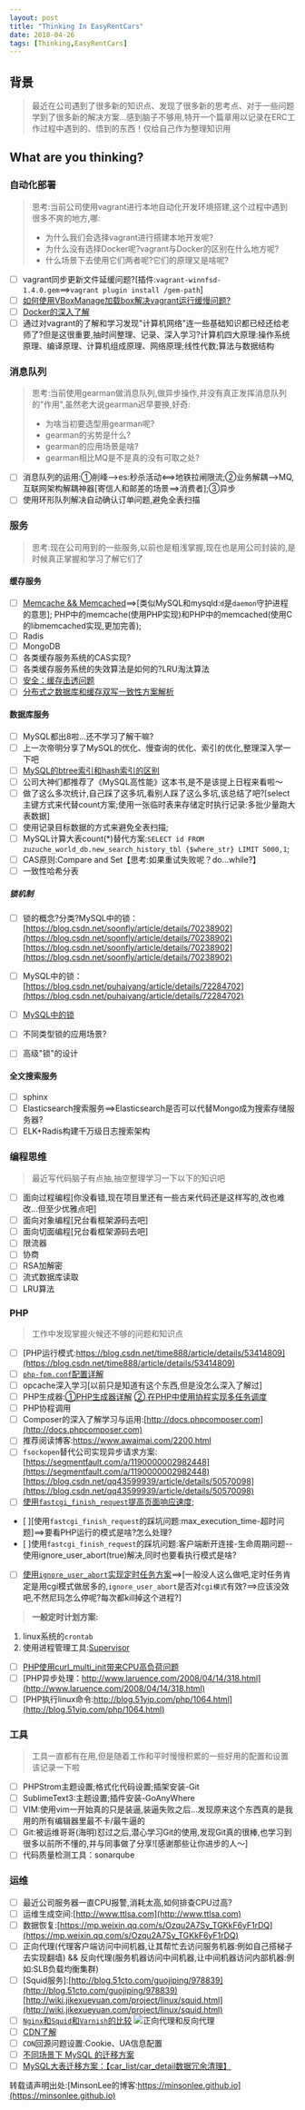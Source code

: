 ```yaml
---
layout: post
title: "Thinking In EasyRentCars"
date: 2018-04-26
tags: [Thinking,EasyRentCars]
---
```

## 背景
> 最近在公司遇到了很多新的知识点、发现了很多新的思考点、对于一些问题学到了很多新的解决方案...感到脑子不够用,特开一个篇章用以记录在ERC工作过程中遇到的、悟到的东西！仅给自己作为整理知识用

## What are you thinking?

### 自动化部署
> 思考:当前公司使用vagrant进行本地自动化开发环境搭建,这个过程中遇到很多不爽的地方,哪:
> - 为什么我们会选择vagrant进行搭建本地开发呢?
> - 为什么没有选择Docker呢?vagrant与Docker的区别在什么地方呢?
> - 什么场景下去使用它们两者呢?它们的原理又是啥呢?

- [ ] vagrant同步更新文件延缓问题?[插件:`vagrant-winnfsd-1.4.0.gem`==>`vagrant plugin install /gem-path`]
- [ ] [如何使用VBoxManage加载box解决vagrant运行缓慢问题?](https://www.virtualbox.org/manual/)
- [ ] [Docker的深入了解](http://www.docker.org.cn/page/resources.html)
- [ ] 通过对vagrant的了解和学习发现"计算机网络"连一些基础知识都已经还给老师了?但是这很重要,抽时间整理、记录、深入学习?计算机四大原理:操作系统原理、编译原理、计算机组成原理、网络原理;线性代数;算法与数据结构
 
### 消息队列
> 思考:当前使用gearman做消息队列,做异步操作,并没有真正发挥消息队列的"作用",虽然老大说gearman迟早要换,好奇:
> - 为啥当初要选型用gearman呢?
> - gearman的劣势是什么?
> - gearman的应用场景是啥?
> - gearman相比MQ是不是真的没有可取之处?

- [ ] 消息队列的运用:①削峰-->es:秒杀活动<==>地铁拉闸限流;②业务解耦-->MQ,互联网架构解耦神器[寄信人和邮差的场景==>消费者];③异步
- [ ] 使用环形队列解决自动确认订单问题,避免全表扫描

### 服务
> 思考:现在公司用到的一些服务,以前也是粗浅掌握,现在也是用公司封装的,是时候真正掌握和学习了解它们了

#### 缓存服务
- [ ] [Memcache && Memcached](https://blog.linuxeye.cn/345.html)==>[类似MySQL和mysqld:`d`是`daemon`守护进程的意思]; PHP中的memcache(使用PHP实现)和PHP中的memcached(使用C的libmemcached实现,更加完善);
- [ ] Radis
- [ ] MongoDB
- [ ] 各类缓存服务系统的CAS实现?
- [ ] 各类缓存服务系统的失效算法是如何的?LRU淘汰算法
- [ ] [安全：缓存击透问题](www.cnblogs.com/rjzheng/p/8908073.html)
- [ ] [分布式之数据库和缓存双写一致性方案解析](www.cnblogs.com/rjzheng/p/9041659.html)

#### 数据库服务
- [ ] MySQL都出8啦...还不学习了解干嘛?
- [ ] 上一次帝明分享了MySQL的优化、慢查询的优化、索引的优化,整理深入学一下吧
- [ ] [MySQL的btree索引和hash索引的区别](http://www.cnblogs.com/hanybblog/p/6485419.html)
- [ ] 公司大神们都推荐了《MySQL高性能》这本书,是不是该提上日程来看啦～
- [ ] 做了这么多次统计,自己踩了这多坑,看别人踩了这么多坑,该总结了吧?[select主键方式来代替count方案;使用一张临时表来存储定时执行记录:多批少量跑大表数据]
- [ ] 使用记录目标数据的方式来避免全表扫描;
- [ ] MySQL计算大表count(*)替代方案:`SELECT id FROM  zuzuche_world_db.new_search_history_tbl {$where_str} LIMIT 5000,1`;
- [ ] CAS原则:Compare and Set【思考:如果重试失败呢？do...while?】
- [ ] 一致性哈希分表

##### 锁机制
- [ ] 锁的概念?分类?MySQL中的锁：[https://blog.csdn.net/soonfly/article/details/70238902](https://blog.csdn.net/soonfly/article/details/70238902) [https://blog.csdn.net/soonfly/article/details/70238902](https://blog.csdn.net/soonfly/article/details/70238902)
- [ ] MySQL中的锁：[https://blog.csdn.net/puhaiyang/article/details/72284702](https://blog.csdn.net/puhaiyang/article/details/72284702)
- [ ] [MySQL中的锁](https://juejin.im/entry/5ae92c9d5188256717761b18?utm_source=gold_browser_extension)
- [ ] 不同类型锁的应用场景?
- [ ] 高级"锁"的设计


#### 全文搜索服务
- [ ] sphinx
- [ ] Elasticsearch搜索服务==>Elasticsearch是否可以代替Mongo成为搜索存储服务器?
- [ ] ELK+Radis构建千万级日志搜索架构

### 编程思维
> 最近写代码脑子有点抽,抽空整理学习一下以下的知识吧

- [ ] 面向过程编程[你没看错,现在项目里还有一些古来代码还是这样写的,改也难改...但至少优雅点吧]
- [ ] 面向对象编程[兄台看框架源码去吧]
- [ ] 面向切面编程[兄台看框架源码去吧]
- [ ] 限流器
- [ ] 协商
- [ ] RSA加解密
- [ ] 流式数据库读取
- [ ] LRU算法

### PHP
> 工作中发现掌握火候还不够的问题和知识点

- [ ] [PHP运行模式:https://blog.csdn.net/time888/article/details/53414809](https://blog.csdn.net/time888/article/details/53414809)
- [ ] [`php-fpm.conf`配置详解](https://blog.csdn.net/sinat_22991367/article/details/73431269)
- [ ] opcache深入学习[以前只是知道有这个东西,但是没怎么深入了解过]
- [ ] PHP生成器:[①PHP生成器详解](https://www.virtualbox.org/manual/) [② 在PHP中使用协程实现多任务调度 
](https://www.virtualbox.org/manual/)
- [ ] PHP协程调用
- [ ] Composer的深入了解学习与运用:[http://docs.phpcomposer.com](http://docs.phpcomposer.com)
- [ ] 推荐阅读博客:https://www.awaimai.com/2200.html
- [ ] `fsockopen`替代公司实现异步请求方案:[https://segmentfault.com/a/1190000002982448](https://segmentfault.com/a/1190000002982448) [https://blog.csdn.net/qq43599939/article/details/50570098](https://blog.csdn.net/qq43599939/article/details/50570098)
- [ ] [使用`fastcgi_finish_request`提高页面响应速度](http://www.laruence.com/2011/04/13/1991.html);
- [ ][使用`fastcgi_finish_request`的踩坑问题:max_execution_time-超时问题]==>要看PHP运行的模式是啥?怎么处理?
- [ ]使用`fastcgi_finish_request`的踩坑问题:客户端断开连接-生命周期问题--使用ignore_user_abort(true)解决,同时也要看执行模式是啥?
- [ ] [使用`ignore_user_abort`实现定时任务方案](http://www.cnblogs.com/wgw8299/articles/2170092.html)==>[一般没人这么做吧,定时任务肯定是用cgi模式做居多的,`ignore_user_abort`是否对`cgi模式`有效?==>应该没效吧,不然尼玛怎么停呢?每次都kill掉这个进程?]
> **一般定时计划方案:**
1. linux系统的`crontab`
2. 使用进程管理工具:[Supervisor](http://wiki.jikexueyuan.com/project/docker-technology-and-combat/supervisor.html)

- [ ] [PHP使用curl_multi_init带来CPU高负荷问题](https://www.cnblogs.com/huanxiyun/articles/5329600.html)
- [ ] [PHP异步处理：http://www.laruence.com/2008/04/14/318.html](http://www.laruence.com/2008/04/14/318.html)
- [ ] [PHP执行linux命令:http://blog.51yip.com/php/1064.html](http://blog.51yip.com/php/1064.html)

### 工具
> 工具一直都有在用,但是随着工作和平时慢慢积累的一些好用的配置和设置该记录一下啦

- [ ] PHPStrom主题设置;格式化代码设置;插架安装-Git
- [ ] SublimeText3:主题设置;插件安装-GoAnyWhere
- [ ] VIM:使用vim一开始真的只是装逼,装逼失败之后...发现原来这个东西真的是我用的所有编辑器里最不卡/最牛逼的
- [ ] Git:被运维哥哥(海明)怼过之后,潜心学习Git的使用,发现Git真的很棒,也学习到很多以前所不懂的,并与同事做了分享![感谢那些让你进步的人～]
- [ ] 代码质量检测工具：sonarqube

### 运维
- [ ] 最近公司服务器一直CPU报警,消耗太高,如何排查CPU过高?
- [ ] 运维生成空间:[http://www.ttlsa.com](http://www.ttlsa.com)
- [ ] 数据恢复:[https://mp.weixin.qq.com/s/Ozqu2A7Sy_TGKkF6yF1rDQ](https://mp.weixin.qq.com/s/Ozqu2A7Sy_TGKkF6yF1rDQ)
- [ ] 正向代理(代理客户端访问中间机器,让其帮忙去访问服务机器:例如自己搭梯子去实现翻墙) && 反向代理(服务机器访问中间机器,让中间机器访问内部机器:例如:SLB负载均衡集群)
- [ ] [Squid服务]:[http://blog.51cto.com/guojiping/978839](http://blog.51cto.com/guojiping/978839) [http://wiki.jikexueyuan.com/project/linux/squid.html](http://wiki.jikexueyuan.com/project/linux/squid.html)
- [ ] [`Nginx`和`Squid`和`Varnish`的比较](https://www.cnblogs.com/kevingrace/p/6188123.html) ![正向代理和反向代理](https://sfault-image.b0.upaiyun.com/167/938/1679380024-59a8fa4521e2c)
- [ ] [CDN了解](https://mp.weixin.qq.com/s/ldENrXohUUhTUGvKof6T6w)
- [ ] `CDN`回源问题设置:Cookie、UA信息配置
- [ ] [不同场景下 MySQL 的迁移方案](https://dbarobin.com/2015/09/15/migration-of-mysql-on-different-scenes/)
- [ ] [MySQL大表迁移方案：【car_list/car_detail数据冗余清理】](http://www.cnblogs.com/mysql-dba/p/4939632.html)

转载请声明出处:[MinsonLee的博客:https://minsonlee.github.io](https://minsonlee.github.io)
